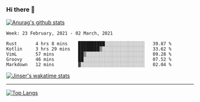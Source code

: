 ### Hi there 👋

[![Anurag's github stats](https://github-readme-stats.vercel.app/api?username=jinserrr&show_icons=true)](https://github.com/anuraghazra/github-readme-stats)


<!--START_SECTION:waka-->
```text
Week: 23 February, 2021 - 02 March, 2021

Rust       4 hrs 8 mins    ██████████░░░░░░░░░░░░░░░   39.87 % 
Kotlin     3 hrs 29 mins   ████████▒░░░░░░░░░░░░░░░░   33.62 % 
VimL       57 mins         ██▒░░░░░░░░░░░░░░░░░░░░░░   09.28 % 
Groovy     46 mins         ██░░░░░░░░░░░░░░░░░░░░░░░   07.52 % 
Markdown   12 mins         ▓░░░░░░░░░░░░░░░░░░░░░░░░   02.04 % 
```
<!--END_SECTION:waka-->

[![Jinser's wakatime stats](https://github-readme-stats.vercel.app/api/wakatime?username=jinser)](https://github.com/anuraghazra/github-readme-stats)

***

[![Top Langs](https://github-readme-stats.vercel.app/api/top-langs/?username=jinserrr)](https://github.com/anuraghazra/github-readme-stats)
